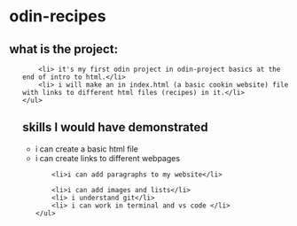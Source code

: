 <h1 styles="text-align:centre; font-size:100;"> odin-recipes</h1>
<h2>what is the project:</h2>
	<ul>

		<li> it's my first odin project in odin-project basics at the end of intro to html.</li>
		<li> i will make an in index.html (a basic cookin website) file with links to different html files (recipes) in it.</li>
	</ul>


<h2>skills I would have demonstrated</h2>
	<ul>
		<li>i can create a basic html file</li>
		<li>i can create links to different webpages </li>

		<li>i can add paragraphs to my website</li>

		<li>i can add images and lists</li>
		<li> i understand git</li>
		<li> i can work in terminal and vs code </li>
	</ul>

